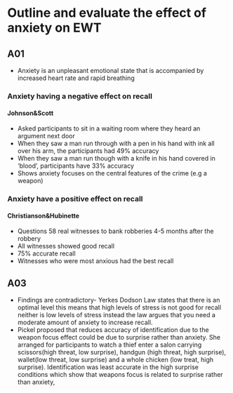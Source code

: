 # Outline and evaluate the effect of anxiety on EWT

## A01
- Anxiety is an unpleasant emotional state that is accompanied by increased heart rate and rapid breathing
### Anxiety having a negative effect on recall
#### Johnson&Scott
- Asked participants to sit in a waiting room where they heard an argument next door
- When they saw a man run through with a pen in his hand with ink all over his arm, the participants had 49% accuracy
- When they saw a man run though with a knife in his hand covered in ‘blood’, participants have 33% accuracy
- Shows anxiety focuses on the central features of the crime (e.g a weapon)
### Anxiety have a positive effect on recall
#### Christianson&Hubinette
- Questions 58 real witnesses to bank robberies 4-5 months after the robbery
- All witnesses showed good recall
- 75% accurate recall
- Witnesses who were most anxious had the best recall

## A03
- Findings are contradictory- Yerkes Dodson Law states that there is an optimal level this means that high levels of stress is not good for recall neither is low levels of stress instead the law argues that you need a moderate amount of anxiety to increase recall.
- Pickel proposed that reduces accuracy of identification due to the weapon focus effect could be due to surprise rather than anxiety. She arranged for participants to watch a thief enter a salon carrying scissors(high threat, low surprise), handgun (high threat, high surprise), wallet(low threat, low surprise) and a whole chicken (low treat, high surprise). Identification was least accurate in the high surprise conditions which show that weapons focus is related to surprise rather than anxiety,
